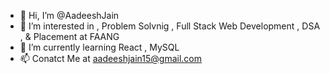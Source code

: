 - 👋 Hi, I’m @AadeeshJain
- 👀 I’m interested in , Problem Solvnig , Full Stack Web Development , DSA , & Placement at FAANG
- 🌱 I’m currently learning React , MySQL
- 📫 Conatct Me at aadeeshjain15@gmail.com
  
<!---
AadeeshJainB2K/AadeeshJainB2K is a ✨ special ✨ repository because its `README.md` (this file) appears on your GitHub profile.
You can click the Preview link to take a look at your changes.
--->
